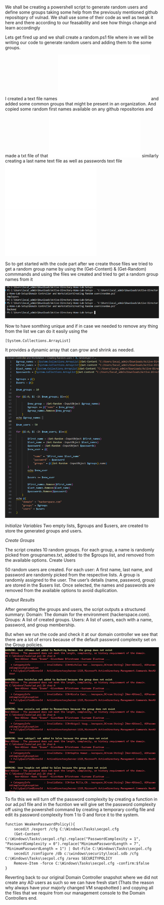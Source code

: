 We shall be creating a powershell script to generate random users and define some groups taking some help from the previously mentioned github repositopry of vulnad. We shall use some of their code as well as tweak it here and there according to our feasability and see how things change and learn accordingly

Lets get fired up and we shall create a random.ps1 file where in we will be writing our code to generate random users and adding them to the some groups.

I created a text file names ![groupnamefile](./data/groupnames.txt) and added some common groups that might be present in an organization. And copied some random first names available on any github repositories and made a txt file of that ![firstnames](./data/firstnames.txt) similarly creating a last name text file as well as passwords text file ![lastnames](./data/lastnames.txt) ![passwords](./data/passwords.txt)

So to get started with the code part after we create those files we tried to get a random group name by using the (Get-Content) & (Get-Random) commmands and using the files we created and tried to get a random group names from it 

![alt text](./media/randomgroup.png)

Now to have somthing unique and if in case we needed to remove any thing from the list we can do it easily using the 
```shell
[System.Collections.ArrayList]
```
It provides a dynamic array that can grow and shrink as needed.

![alt text](./media/code.png)

*Initialize Variables*
Two empty lists, $groups and $users, are created to store the generated groups and users.

*Create Groups*

The script creates 10 random groups.
For each group, a name is randomly picked from groupnames.txt, added to the $groups list, and removed from the available options.
Create Users

50 random users are created.
For each user:
A first name, last name, and password are randomly picked from the respective lists.
A group is randomly assigned to the user.
The user’s details (name, password, group) are stored in the $users list.
Once selected, the names and passwords are removed from the available options to avoid duplication.

*Output Results*

After generating the groups and users, the script outputs a structured summary:
Domain: The domain for the environment (hackerspace.com).
Groups: A list of created groups.
Users: A list of users, each with a name, password, and group membership.


But when we run the code and check it at our domain controller we see that there are a lot of errors because of the default password complexity set on the Group policies.
![policy](./media/policy.png)

To fix this we will turn off the password complexity by creating a function in our ad.ps1 file and in the fucntion we will give set the password complexity off using the powershell command by creating a temporary config file and edit its password complexity from 1 to 0 and force it to the system. 

```shell
function WeakenPasswordPolicy(){
    secedit /export /cfg C:\Windows\Tasks\secpol.cfg
    (Get-Content C:\Windows\Tasks\secpol.cfg).replace("PasswordComplexity = 1", "PasswordComplexity = 0").replace("MinimumPasswordLength = 7", "MinimumPasswordLength = 1") | Out-File C:\Windows\Tasks\secpol.cfg
    secedit /configure /db c:\windows\security\local.sdb /cfg C:\Windows\Tasks\secpol.cfg /areas SECURITYPOLICY
    Remove-Item -force C:\Windows\Tasks\secpol.cfg -confirm:$false
}
```

Reverting back to our original Domain Controller snapshot where we did not create any AD users as such so we can have fresh start (Thats the reason why always have your majorly changed VM snapshotted ) and copying all the files that we require from our management console to the Domain Controllers end. 

